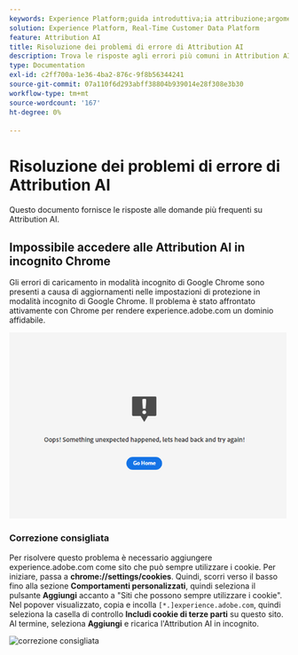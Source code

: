 ```yaml
---
keywords: Experience Platform;guida introduttiva;ia attribuzione;argomenti popolari;input ia attribuzione;output ia attribuzione;risoluzione dei problemi ia attribuzione;errori ia attribuzione
solution: Experience Platform, Real-Time Customer Data Platform
feature: Attribution AI
title: Risoluzione dei problemi di errore di Attribution AI
description: Trova le risposte agli errori più comuni in Attribution AI.
type: Documentation
exl-id: c2ff700a-1e36-4ba2-876c-9f8b56344241
source-git-commit: 07a110f6d293abff38804b939014e28f308e3b30
workflow-type: tm+mt
source-wordcount: '167'
ht-degree: 0%

---
```


# Risoluzione dei problemi di errore di Attribution AI

Questo documento fornisce le risposte alle domande più frequenti su Attribution AI.

## Impossibile accedere alle Attribution AI in incognito Chrome

Gli errori di caricamento in modalità incognito di Google Chrome sono presenti a causa di aggiornamenti nelle impostazioni di protezione in modalità incognito di Google Chrome. Il problema è stato affrontato attivamente con Chrome per rendere experience.adobe.com un dominio affidabile.

<img src="./images/faq/error.PNG" width="500" /><br />

### Correzione consigliata

Per risolvere questo problema è necessario aggiungere experience.adobe.com come sito che può sempre utilizzare i cookie. Per iniziare, passa a **chrome://settings/cookies**. Quindi, scorri verso il basso fino alla sezione **Comportamenti personalizzati**, quindi seleziona il pulsante **Aggiungi** accanto a &quot;Siti che possono sempre utilizzare i cookie&quot;. Nel popover visualizzato, copia e incolla `[*.]experience.adobe.com`, quindi seleziona la casella di controllo **Includi cookie di terze parti** su questo sito. Al termine, seleziona **Aggiungi** e ricarica l&#39;Attribution AI in incognito.

![correzione consigliata](./images/faq/cookies2.gif)
